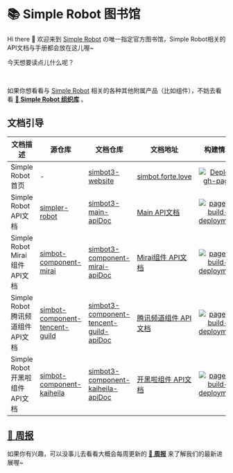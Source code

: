 # 📚 Simple Robot 图书馆

Hi there 👋 欢迎来到 [Simple Robot](https://github.com/ForteScarlet/simpler-robot) の唯一指定官方图书馆，Simple Robot相关的API文档与手册都会放在这儿喔~

今天想要读点儿什么呢？

<br>

如果你想看看与 [Simple Robot](https://github.com/ForteScarlet/simpler-robot) 相关的各种其他附属产品（比如组件），不妨去看看 [**🏢 Simple Robot 组织库**](https://github.com/simple-robot) 。


## 文档引导

| 文档描述 | 源仓库 | 文档仓库 | 文档地址 | 构建情况 |
|---------|-------|---------|--------|:-------:|
| Simple Robot 首页 | - |  [simbot3-website](https://github.com/simple-robot-library/simbot3-website) | [simbot.forte.love](https://simbot.forte.love) | [![Deploy gh-page](https://github.com/simple-robot-library/simbot3-website/actions/workflows/gh-page.yml/badge.svg?branch=main)](https://github.com/simple-robot-library/simbot3-website/actions/workflows/gh-page.yml) | [![pages-build-deployment](https://github.com/simple-robot-library/simbot3-website/actions/workflows/pages/pages-build-deployment/badge.svg?branch=gh-pages)](https://github.com/simple-robot-library/simbot3-website/actions/workflows/pages/pages-build-deployment) |
| Simple Robot API文档 | [simpler-robot](https://github.com/ForteScarlet/simpler-robot) |  [simbot3-main-apiDoc](https://github.com/simple-robot-library/simbot3-main-apiDoc) | [Main API文档](https://simple-robot-library.github.io/simbot3-main-apiDoc/) | [![pages-build-deployment](https://github.com/simple-robot-library/simbot3-main-apiDoc/actions/workflows/pages/pages-build-deployment/badge.svg?branch=gh-pages)](https://github.com/simple-robot-library/simbot3-main-apiDoc/actions/workflows/pages/pages-build-deployment) |
| Simple Robot Mirai组件 API文档 | [simbot-component-mirai](https://github.com/simple-robot/simbot-component-mirai) |  [simbot3-component-mirai-apiDoc](https://github.com/simple-robot-library/simbot3-component-mirai-apiDoc) | [Mirai组件 API文档](https://simple-robot-library.github.io/simbot3-component-mirai-apiDoc) | [![pages-build-deployment](https://github.com/simple-robot-library/simbot3-component-mirai-apiDoc/actions/workflows/pages/pages-build-deployment/badge.svg?branch=gh-pages)](https://github.com/simple-robot-library/simbot3-component-mirai-apiDoc/actions/workflows/pages/pages-build-deployment) |
| Simple Robot 腾讯频道组件 API文档 | [simbot-component-tencent-guild](https://github.com/simple-robot/simbot-component-tencent-guild) |  [simbot3-component-tencent-guild-apiDoc](https://github.com/simple-robot-library/simbot3-component-tencent-guild-apiDoc) | [腾讯频道组件 API文档](https://simple-robot-library.github.io/simbot3-component-tencent-guild-apiDoc/) | [![pages-build-deployment](https://github.com/simple-robot-library/simbot3-component-tencent-guild-apiDoc/actions/workflows/pages/pages-build-deployment/badge.svg?branch=gh-pages)](https://github.com/simple-robot-library/simbot3-component-tencent-guild-apiDoc/actions/workflows/pages/pages-build-deployment) |
| Simple Robot 开黑啦组件 API文档 | [simbot-component-kaiheila](https://github.com/simple-robot/simbot-component-kaiheila) |  [simbot3-component-kaiheila-apiDoc](https://github.com/simple-robot-library/simbot3-component-kaiheila-apiDoc) | [开黑啦组件 API文档](https://simple-robot-library.github.io/simbot3-component-kaiheila-apiDoc/) | [![pages-build-deployment](https://github.com/simple-robot-library/simbot3-component-kaiheila-apiDoc/actions/workflows/pages/pages-build-deployment/badge.svg?branch=gh-pages)](https://github.com/simple-robot-library/simbot3-component-kaiheila-apiDoc/actions/workflows/pages/pages-build-deployment) |


## [📆 周报](https://simbot.forte.love/blog/tags/%E5%91%A8%E6%8A%A5)
如果你有兴趣，可以没事儿去看看大概会每周更新的 [**📆 周报**](https://simbot.forte.love/blog/tags/%E5%91%A8%E6%8A%A5) 来了解我们的最新进展喔~

